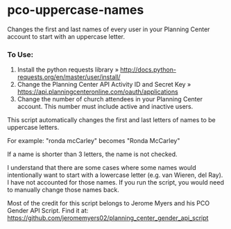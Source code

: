 # pco-uppercase-names
Changes the first and last names of every user in your Planning Center account to start with an uppercase letter.


### To Use:
1. Install the python requests library » http://docs.python-requests.org/en/master/user/install/
2. Change the Planning Center API Activity ID and Secret Key » https://api.planningcenteronline.com/oauth/applications
3. Change the number of church attendees in your Planning Center account. This number must include active and inactive users.


This script automatically changes the first and last letters of names to be uppercase letters.

For example:
"ronda mcCarley" becomes "Ronda McCarley"

If a name is shorter than 3 letters, the name is not checked.

I understand that there are some cases where some names would intentionally want to start with a lowercase letter (e.g. van Wieren, del Ray).
I have not accounted for those names. If you run the script, you would need to manually change those names back.

Most of the credit for this script belongs to Jerome Myers and his PCO Gender API Script.
Find it at:
https://github.com/jeromemyers02/planning_center_gender_api_script
